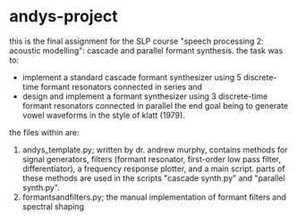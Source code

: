 # andys-project
this is the final assignment for the SLP course "speech processing 2: acoustic modelling": cascade and parallel formant synthesis. the task was to:
- implement a standard cascade formant synthesizer using 5 discrete-time formant resonators connected in series
  and
- design and implement a formant synthesizer using 3 discrete-time formant resonators connected in parallel
the end goal being to generate vowel waveforms in the style of klatt (1979).

the files within are: 
1. andys_template.py; written by dr. andrew murphy, contains methods for signal generators, filters (formant resonator, first-order low pass filter, differentiator),
a frequency response plotter, and a main script. parts of these methods are used in the scripts "cascade synth.py" and "parallel synth.py".
2. formantsandfilters.py; the manual implementation of formant filters and spectral shaping
  
